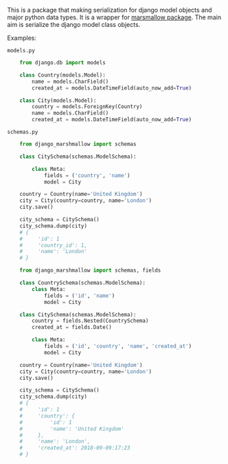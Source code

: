 This is a package that making serialization for django model objects and major python data types. It is a wrapper for [marsmallow package](https://marshmallow.readthedocs.io). The main aim is serialize the django model class objects.

Examples:

`models.py`

```python
    from django.db import models

    class Country(models.Model):
        name = models.CharField()
        created_at = models.DateTimeField(auto_now_add=True)

    class City(models.Model):
        country = models.ForeignKey(Country)
        name = models.CharField()
        created_at = models.DateTimeField(auto_now_add=True)
```

`schemas.py`

```python
    from django_marshmallow import schemas

    class CitySchema(schemas.ModelSchema):

        class Meta:
            fields = ('country', 'name')
            model = City

    country = Country(name='United Kingdom')
    city = City(country=country, name='London')
    city.save()

    city_schema = CitySchema()
    city_schema.dump(city)
    # {
    #     'id': 1
    #     'country_id': 1,
    #     'name': 'London'
    # }
```

```python
    from django_marshmallow import schemas, fields

    class CountrySchema(schemas.ModelSchema):
        class Meta:
            fields = ('id', 'name')
            model = City

    class CitySchema(schemas.ModelSchema):
        country = fields.Nested(CountrySchema)
        created_at = fields.Date()

        class Meta:
            fields = ('id', 'country', 'name', 'created_at')
            model = City

    country = Country(name='United Kingdom')
    city = City(country=country, name='London')
    city.save()

    city_schema = CitySchema()
    city_schema.dump(city)
    # {
    #     'id': 1
    #     'country': {
    #         'id': 1
    #         'name': 'United Kingdom'
    #     },
    #     'name': 'London',
    #     'created_at': 2018-09-09:17:23
    # }
```


